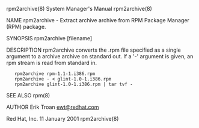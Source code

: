 rpm2archive(8)                                                                                                                                  System Manager's Manual                                                                                                                                  rpm2archive(8)

NAME
       rpm2archive - Extract archive archive from RPM Package Manager (RPM) package.

SYNOPSIS
       rpm2archive [filename]

DESCRIPTION
       rpm2archive converts the .rpm file specified as a single argument to a archive archive on standard out. If a '-' argument is given, an rpm stream is read from standard in.

       rpm2archive rpm-1.1-1.i386.rpm
       rpm2archive - < glint-1.0-1.i386.rpm
       rpm2archive glint-1.0-1.i386.rpm | tar tvf -

SEE ALSO
       rpm(8)

AUTHOR
       Erik Troan <ewt@redhat.com>

Red Hat, Inc.                                                                                                                                       11 January 2001                                                                                                                                      rpm2archive(8)
